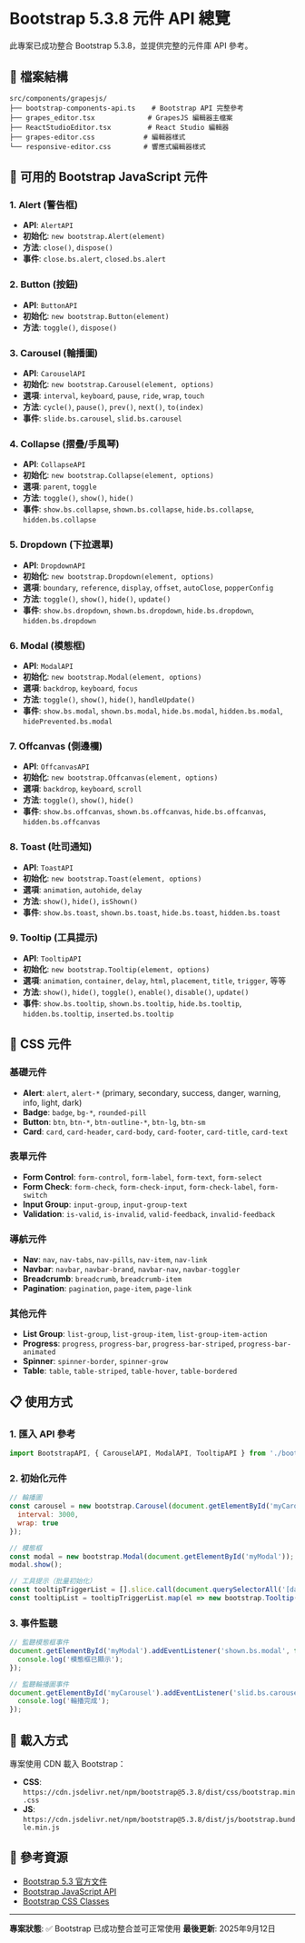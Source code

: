 # Bootstrap 5.3.8 元件 API 總覽

此專案已成功整合 Bootstrap 5.3.8，並提供完整的元件庫 API 參考。

## 📁 檔案結構

```
src/components/grapesjs/
├── bootstrap-components-api.ts    # Bootstrap API 完整參考
├── grapes_editor.tsx             # GrapesJS 編輯器主檔案
├── ReactStudioEditor.tsx         # React Studio 編輯器
├── grapes-editor.css            # 編輯器樣式
└── responsive-editor.css        # 響應式編輯器樣式
```

## 🎯 可用的 Bootstrap JavaScript 元件

### 1. Alert (警告框)
- **API**: `AlertAPI`
- **初始化**: `new bootstrap.Alert(element)`
- **方法**: `close()`, `dispose()`
- **事件**: `close.bs.alert`, `closed.bs.alert`

### 2. Button (按鈕)
- **API**: `ButtonAPI`
- **初始化**: `new bootstrap.Button(element)`
- **方法**: `toggle()`, `dispose()`

### 3. Carousel (輪播圖)
- **API**: `CarouselAPI`
- **初始化**: `new bootstrap.Carousel(element, options)`
- **選項**: `interval`, `keyboard`, `pause`, `ride`, `wrap`, `touch`
- **方法**: `cycle()`, `pause()`, `prev()`, `next()`, `to(index)`
- **事件**: `slide.bs.carousel`, `slid.bs.carousel`

### 4. Collapse (摺疊/手風琴)
- **API**: `CollapseAPI`
- **初始化**: `new bootstrap.Collapse(element, options)`
- **選項**: `parent`, `toggle`
- **方法**: `toggle()`, `show()`, `hide()`
- **事件**: `show.bs.collapse`, `shown.bs.collapse`, `hide.bs.collapse`, `hidden.bs.collapse`

### 5. Dropdown (下拉選單)
- **API**: `DropdownAPI`
- **初始化**: `new bootstrap.Dropdown(element, options)`
- **選項**: `boundary`, `reference`, `display`, `offset`, `autoClose`, `popperConfig`
- **方法**: `toggle()`, `show()`, `hide()`, `update()`
- **事件**: `show.bs.dropdown`, `shown.bs.dropdown`, `hide.bs.dropdown`, `hidden.bs.dropdown`

### 6. Modal (模態框)
- **API**: `ModalAPI`
- **初始化**: `new bootstrap.Modal(element, options)`
- **選項**: `backdrop`, `keyboard`, `focus`
- **方法**: `toggle()`, `show()`, `hide()`, `handleUpdate()`
- **事件**: `show.bs.modal`, `shown.bs.modal`, `hide.bs.modal`, `hidden.bs.modal`, `hidePrevented.bs.modal`

### 7. Offcanvas (側邊欄)
- **API**: `OffcanvasAPI`
- **初始化**: `new bootstrap.Offcanvas(element, options)`
- **選項**: `backdrop`, `keyboard`, `scroll`
- **方法**: `toggle()`, `show()`, `hide()`
- **事件**: `show.bs.offcanvas`, `shown.bs.offcanvas`, `hide.bs.offcanvas`, `hidden.bs.offcanvas`

### 8. Toast (吐司通知)
- **API**: `ToastAPI`
- **初始化**: `new bootstrap.Toast(element, options)`
- **選項**: `animation`, `autohide`, `delay`
- **方法**: `show()`, `hide()`, `isShown()`
- **事件**: `show.bs.toast`, `shown.bs.toast`, `hide.bs.toast`, `hidden.bs.toast`

### 9. Tooltip (工具提示)
- **API**: `TooltipAPI`
- **初始化**: `new bootstrap.Tooltip(element, options)`
- **選項**: `animation`, `container`, `delay`, `html`, `placement`, `title`, `trigger`, 等等
- **方法**: `show()`, `hide()`, `toggle()`, `enable()`, `disable()`, `update()`
- **事件**: `show.bs.tooltip`, `shown.bs.tooltip`, `hide.bs.tooltip`, `hidden.bs.tooltip`, `inserted.bs.tooltip`

## 🎨 CSS 元件

### 基礎元件
- **Alert**: `alert`, `alert-*` (primary, secondary, success, danger, warning, info, light, dark)
- **Badge**: `badge`, `bg-*`, `rounded-pill`
- **Button**: `btn`, `btn-*`, `btn-outline-*`, `btn-lg`, `btn-sm`
- **Card**: `card`, `card-header`, `card-body`, `card-footer`, `card-title`, `card-text`

### 表單元件
- **Form Control**: `form-control`, `form-label`, `form-text`, `form-select`
- **Form Check**: `form-check`, `form-check-input`, `form-check-label`, `form-switch`
- **Input Group**: `input-group`, `input-group-text`
- **Validation**: `is-valid`, `is-invalid`, `valid-feedback`, `invalid-feedback`

### 導航元件
- **Nav**: `nav`, `nav-tabs`, `nav-pills`, `nav-item`, `nav-link`
- **Navbar**: `navbar`, `navbar-brand`, `navbar-nav`, `navbar-toggler`
- **Breadcrumb**: `breadcrumb`, `breadcrumb-item`
- **Pagination**: `pagination`, `page-item`, `page-link`

### 其他元件
- **List Group**: `list-group`, `list-group-item`, `list-group-item-action`
- **Progress**: `progress`, `progress-bar`, `progress-bar-striped`, `progress-bar-animated`
- **Spinner**: `spinner-border`, `spinner-grow`
- **Table**: `table`, `table-striped`, `table-hover`, `table-bordered`

## 📋 使用方式

### 1. 匯入 API 參考
```typescript
import BootstrapAPI, { CarouselAPI, ModalAPI, TooltipAPI } from './bootstrap-components-api';
```

### 2. 初始化元件
```javascript
// 輪播圖
const carousel = new bootstrap.Carousel(document.getElementById('myCarousel'), {
  interval: 3000,
  wrap: true
});

// 模態框
const modal = new bootstrap.Modal(document.getElementById('myModal'));
modal.show();

// 工具提示（批量初始化）
const tooltipTriggerList = [].slice.call(document.querySelectorAll('[data-bs-toggle="tooltip"]'));
const tooltipList = tooltipTriggerList.map(el => new bootstrap.Tooltip(el));
```

### 3. 事件監聽
```javascript
// 監聽模態框事件
document.getElementById('myModal').addEventListener('shown.bs.modal', function () {
  console.log('模態框已顯示');
});

// 監聽輪播圖事件
document.getElementById('myCarousel').addEventListener('slid.bs.carousel', function () {
  console.log('輪播完成');
});
```

## 🔗 載入方式

專案使用 CDN 載入 Bootstrap：
- **CSS**: `https://cdn.jsdelivr.net/npm/bootstrap@5.3.8/dist/css/bootstrap.min.css`
- **JS**: `https://cdn.jsdelivr.net/npm/bootstrap@5.3.8/dist/js/bootstrap.bundle.min.js`

## 📖 參考資源

- [Bootstrap 5.3 官方文件](https://getbootstrap.com/docs/5.3/)
- [Bootstrap JavaScript API](https://getbootstrap.com/docs/5.3/getting-started/javascript/)
- [Bootstrap CSS Classes](https://getbootstrap.com/docs/5.3/utilities/api/)

---

**專案狀態**: ✅ Bootstrap 已成功整合並可正常使用
**最後更新**: 2025年9月12日